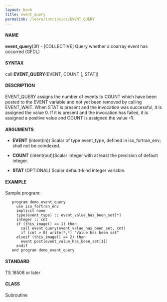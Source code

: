 ```yaml
---
layout: book
title: event_query
permalink: /learn/intrinsics/EVENT_QUERY
---
```

#### NAME

__event\_query__(3f) - \[COLLECTIVE\] Query whether a coarray event has occurred
(GFDL)

#### SYNTAX

call __EVENT\_QUERY__(EVENT, COUNT \[, STAT\])

#### DESCRIPTION

EVENT\_QUERY assigns the number of events to COUNT which have been
posted to the EVENT variable and not yet been removed by calling
EVENT\_WAIT. When STAT is present and the invocation was successful, it
is assigned the value 0. If it is present and the invocation has failed,
it is assigned a positive value and COUNT is assigned the value __-1__.

#### ARGUMENTS

  - __EVENT__
    (intent(in)) Scalar of type event\_type, defined in
    iso\_fortran\_env; shall not be coindexed.

  - __COUNT__
    (intent(out))Scalar integer with at least the precision of default
    integer.

  - __STAT__
    (OPTIONAL) Scalar default-kind integer variable.

#### EXAMPLE

Sample program:

```
   program demo_event_query
     use iso_fortran_env
     implicit none
     type(event_type) :: event_value_has_been_set[*]
     integer :: cnt
     if (this_image() == 1) then
       call event_query(event_value_has_been_set, cnt)
       if (cnt > 0) write(*,*) "Value has been set"
     elseif (this_image() == 2) then
       event post(event_value_has_been_set[1])
     endif
   end program demo_event_query
```

#### STANDARD

TS 18508 or later

#### CLASS

Subroutine
